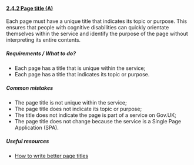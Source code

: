 #### [2.4.2 Page title (A)](https://www.w3.org/TR/UNDERSTANDING-WCAG20/navigation-mechanisms-title.html)

Each page must have a unique title that indicates its topic or purpose. This ensures that people with cognitive disabilities can quickly orientate themselves within the service and identify the purpose of the page without interpreting its entire contents.

##### Requirements / What to do?

*   Each page has a title that is unique within the service;
*   Each page has a title that indicates its topic or purpose.

##### Common mistakes

*   The page title is not unique within the service;
*   The page title does not indicate its topic or purpose;
*   The title does not indicate the page is part of a service on Gov.UK;
*   The page title does not change because the service is a Single Page Application (SPA).

##### Useful resources

*   [How to write better page titles](https://www.nomensa.com/blog/2013/how-to-write-better-page-titles)
